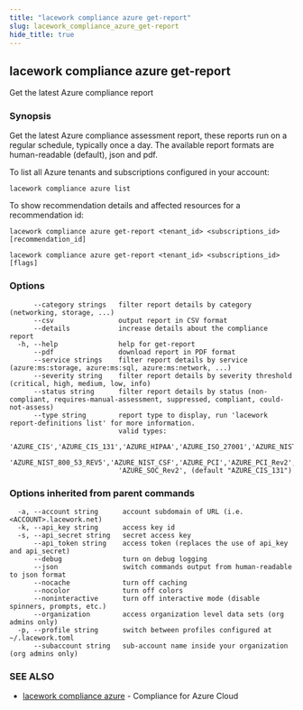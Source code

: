 ```yaml
---
title: "lacework compliance azure get-report"
slug: lacework_compliance_azure_get-report
hide_title: true
---
```


## lacework compliance azure get-report

Get the latest Azure compliance report

### Synopsis

Get the latest Azure compliance assessment report, these reports run on a regular schedule,
typically once a day. The available report formats are human-readable (default), json and pdf.

To list all Azure tenants and subscriptions configured in your account:

    lacework compliance azure list

To show recommendation details and affected resources for a recommendation id:

    lacework compliance azure get-report <tenant_id> <subscriptions_id> [recommendation_id]


```
lacework compliance azure get-report <tenant_id> <subscriptions_id> [flags]
```

### Options

```
      --category strings   filter report details by category (networking, storage, ...)
      --csv                output report in CSV format
      --details            increase details about the compliance report
  -h, --help               help for get-report
      --pdf                download report in PDF format
      --service strings    filter report details by service (azure:ms:storage, azure:ms:sql, azure:ms:network, ...)
      --severity string    filter report details by severity threshold (critical, high, medium, low, info)
      --status string      filter report details by status (non-compliant, requires-manual-assessment, suppressed, compliant, could-not-assess)
      --type string        report type to display, run 'lacework report-definitions list' for more information.
                           valid types:
                           'AZURE_CIS','AZURE_CIS_131','AZURE_HIPAA','AZURE_ISO_27001','AZURE_NIST_800_171_REV2',
                           'AZURE_NIST_800_53_REV5','AZURE_NIST_CSF','AZURE_PCI','AZURE_PCI_Rev2','AZURE_SOC',
                           'AZURE_SOC_Rev2', (default "AZURE_CIS_131")
```

### Options inherited from parent commands

```
  -a, --account string      account subdomain of URL (i.e. <ACCOUNT>.lacework.net)
  -k, --api_key string      access key id
  -s, --api_secret string   secret access key
      --api_token string    access token (replaces the use of api_key and api_secret)
      --debug               turn on debug logging
      --json                switch commands output from human-readable to json format
      --nocache             turn off caching
      --nocolor             turn off colors
      --noninteractive      turn off interactive mode (disable spinners, prompts, etc.)
      --organization        access organization level data sets (org admins only)
  -p, --profile string      switch between profiles configured at ~/.lacework.toml
      --subaccount string   sub-account name inside your organization (org admins only)
```

### SEE ALSO

* [lacework compliance azure](lacework_compliance_azure.md)	 - Compliance for Azure Cloud

